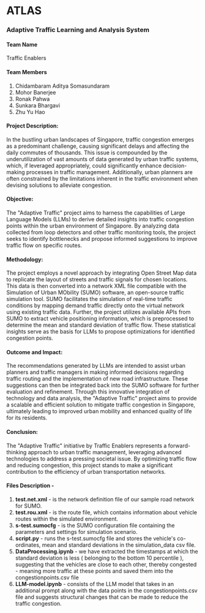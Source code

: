 # ATLAS
### Adaptive Traffic Learning and Analysis System

#### Team Name
Traffic Enablers

#### Team Members 
1. Chidambaram Aditya Somasundaram
2. Mohor Banerjee
3. Ronak Pahwa
4. Sunkara Bhargavi
5. Zhu Yu Hao

#### Project Description:
In the bustling urban landscapes of Singapore, traffic congestion emerges as a predominant challenge, causing significant delays and affecting the daily commutes of thousands. This issue is compounded by the underutilization of vast amounts of data generated by urban traffic systems, which, if leveraged appropriately, could significantly enhance decision-making processes in traffic management. Additionally, urban planners are often constrained by the limitations inherent in the traffic environment when devising solutions to alleviate congestion.

#### Objective:
The "Adaptive Traffic" project aims to harness the capabilities of Large Language Models (LLMs) to derive detailed insights into traffic congestion points within the urban environment of Singapore. By analyzing data collected from loop detectors and other traffic monitoring tools, the project seeks to identify bottlenecks and propose informed suggestions to improve traffic flow on specific routes.

#### Methodology:
The project employs a novel approach by integrating Open Street Map data to replicate the layout of streets and traffic signals for chosen locations. This data is then converted into a network XML file compatible with the Simulation of Urban MObility (SUMO) software, an open-source traffic simulation tool. SUMO facilitates the simulation of real-time traffic conditions by mapping demand traffic directly onto the virtual network using existing traffic data.
Further, the project utilizes available APIs from SUMO to extract vehicle positioning information, which is preprocessed to determine the mean and standard deviation of traffic flow. These statistical insights serve as the basis for LLMs to propose optimizations for identified congestion points.

#### Outcome and Impact:
The recommendations generated by LLMs are intended to assist urban planners and traffic managers in making informed decisions regarding traffic routing and the implementation of new road infrastructure. These suggestions can then be integrated back into the SUMO software for further evaluation and refinement.
Through this innovative integration of technology and data analysis, the "Adaptive Traffic" project aims to provide a scalable and efficient solution to mitigate traffic congestion in Singapore, ultimately leading to improved urban mobility and enhanced quality of life for its residents.

#### Conclusion:
The "Adaptive Traffic" initiative by Traffic Enablers represents a forward-thinking approach to urban traffic management, leveraging advanced technologies to address a pressing societal issue. By optimizing traffic flow and reducing congestion, this project stands to make a significant contribution to the efficiency of urban transportation networks.

#### Files Description -
1. <b>test.net.xml</b> - is the network definition file of our sample road network for SUMO.
2. <b>test.rou.xml</b> - is the route file, which contains information about vehicle routes within the simulated environment.
3. <b>s-test.sumocfg</b> - is the SUMO configuration file containing the parameters and settings for simulation scenario.
4. <b>script.py</b> - runs the s-test.sumocfg file and stores the vehicle's co-ordinates, mean and standard deviations in the simulation_data csv file.
5. <b>DataProcessing.ipynb</b> - we have extracted the timestamps at which the standard deviation is less ( belonging to the bottom 10 percentile ), suggesting that the vehicles are close to each other, thereby congested - meaning more traffic at these points and saved them into the congestionpoints.csv file
6. <b>LLM-model.ipynb</b> - consists of the LLM model that takes in an additional prompt along with the data points in the congestionpoints.csv file and suggests structural changes that can be made to reduce the traffic congestion.
